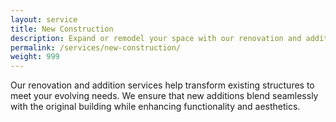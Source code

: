 ```yaml
---
layout: service
title: New Construction
description: Expand or remodel your space with our renovation and addition services.
permalink: /services/new-construction/
weight: 999
---
```


Our renovation and addition services help transform existing structures to meet your evolving needs. We ensure that new additions blend seamlessly with the original building while enhancing functionality and aesthetics.
